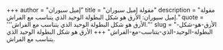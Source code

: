 +++
author = "إميل سيوران"
title = "مقولة إميل سيوران"
description = "مقولة إميل سيوران: الأرق هو شكل البطولة الوحيد الذي يتناسب مع الفراش."
quote = '''الأرق هو شكل البطولة الوحيد الذي يتناسب مع الفراش.'''
slug = "الأرق-هو-شكل-البطولة-الوحيد-الذي-يتناسب-مع-الفراش"
+++
الأرق هو شكل البطولة الوحيد الذي يتناسب مع الفراش.
